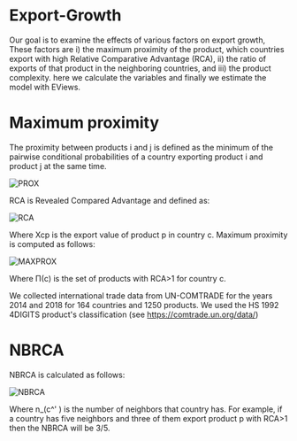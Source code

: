 # Export-Growth
Our goal is to examine the effects of various factors on export growth, These factors are i) the maximum proximity of the product, which countries export with high Relative Comparative Advantage (RCA), ii) the ratio of exports of that product in the neighboring countries, and iii) the product complexity. here we calculate the variables and finally we estimate the model with EViews.
# Maximum proximity
The proximity between products i and j is defined as the minimum of the pairwise conditional probabilities of a country exporting product i and product j at the same time.

![PROX](https://github.com/shtaleghani/economic-complexity/assets/126946750/81ccfdd6-f2e8-4d6f-a015-4aa029b425f4)

RCA is Revealed Compared Advantage and defined as:

![RCA](https://github.com/shtaleghani/economic-complexity/assets/126946750/1eaa7e5d-f42f-4631-bea5-b3cedc0ded00)

Where Xcp is the export value of product p in country c.
Maximum proximity is computed as follows: 

![MAXPROX](https://github.com/shtaleghani/economic-complexity/assets/126946750/7408c6bb-3598-43e0-a33b-c707b2f253e8)

Where Π(c) is the set of products with RCA>1 for country c.

We collected international trade data from UN-COMTRADE for the years 2014 and 2018 for 164 countries and 1250 products. We used the HS 1992 4DIGITS product's classification (see https://comtrade.un.org/data/)

# NBRCA
NBRCA  is calculated as follows:

![NBRCA](https://github.com/shtaleghani/economic-complexity/assets/126946750/f2ff4628-0986-4193-adeb-f4755b344eaa)

Where n_(c^' ) is the number of neighbors that country has. For example, if a country has five neighbors and three of them export product p with RCA>1 then the NBRCA will be 3\/5.

